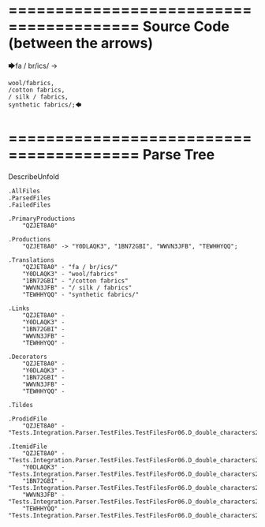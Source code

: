 ========================================
Source Code (between the arrows)
========================================

🡆fa / br/ics/ ->

    wool/fabrics,
    /cotton fabrics,
    / silk / fabrics,
    synthetic fabrics/;🡄

========================================
Parse Tree
========================================
DescribeUnfold

    .AllFiles
    .ParsedFiles
    .FailedFiles

    .PrimaryProductions
        "QZJET8A0" 

    .Productions
        "QZJET8A0" -> "Y0DLAQK3", "1BN72GBI", "WWVN3JFB", "TEWHHYQQ";

    .Translations
        "QZJET8A0" - "fa / br/ics/"
        "Y0DLAQK3" - "wool/fabrics"
        "1BN72GBI" - "/cotton fabrics"
        "WWVN3JFB" - "/ silk / fabrics"
        "TEWHHYQQ" - "synthetic fabrics/"

    .Links
        "QZJET8A0" - 
        "Y0DLAQK3" - 
        "1BN72GBI" - 
        "WWVN3JFB" - 
        "TEWHHYQQ" - 

    .Decorators
        "QZJET8A0" - 
        "Y0DLAQK3" - 
        "1BN72GBI" - 
        "WWVN3JFB" - 
        "TEWHHYQQ" - 

    .Tildes

    .ProdidFile
        "QZJET8A0" - "Tests.Integration.Parser.TestFiles.TestFilesFor06.D_double_characters2.ds"

    .ItemidFile
        "QZJET8A0" - "Tests.Integration.Parser.TestFiles.TestFilesFor06.D_double_characters2.ds"
        "Y0DLAQK3" - "Tests.Integration.Parser.TestFiles.TestFilesFor06.D_double_characters2.ds"
        "1BN72GBI" - "Tests.Integration.Parser.TestFiles.TestFilesFor06.D_double_characters2.ds"
        "WWVN3JFB" - "Tests.Integration.Parser.TestFiles.TestFilesFor06.D_double_characters2.ds"
        "TEWHHYQQ" - "Tests.Integration.Parser.TestFiles.TestFilesFor06.D_double_characters2.ds"

